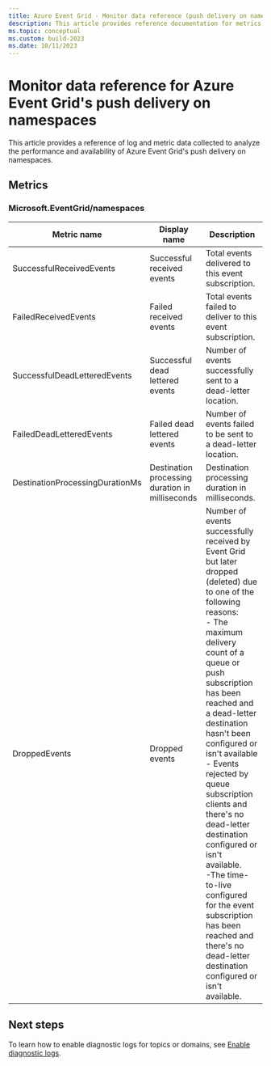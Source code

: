 ```yaml
---
title: Azure Event Grid - Monitor data reference (push delivery on namespaces)
description: This article provides reference documentation for metrics and diagnostic logs for Azure Event Grid's push delivery on namespaces. 
ms.topic: conceptual
ms.custom: build-2023
ms.date: 10/11/2023
---
```


# Monitor data reference for Azure Event Grid's push delivery on namespaces

This article provides a reference of log and metric data collected to analyze the performance and availability of Azure Event Grid's push delivery on namespaces.



## Metrics

### Microsoft.EventGrid/namespaces

| Metric name | Display name | Description |
| ----------- | ------------ | ----------- |
| SuccessfulReceivedEvents | Successful received events | Total events delivered to this event subscription. |
| FailedReceivedEvents | Failed received events | Total events failed to deliver to this event subscription. |
| SuccessfulDeadLetteredEvents | Successful dead lettered events | Number of events successfully sent to a dead-letter location. |
| FailedDeadLetteredEvents | Failed dead lettered events | Number of events failed to be sent to a dead-letter location. |
| DestinationProcessingDurationMs | Destination processing duration in milliseconds | Destination processing duration in milliseconds. |
| DroppedEvents | Dropped events | Number of events successfully received by Event Grid but later dropped (deleted) due to one of the following reasons: <br>- The maximum delivery count of a queue or push subscription has been reached and a dead-letter destination hasn't been configured or isn't available<br> - Events rejected by queue subscription clients and there's no dead-letter destination configured or isn't available. <br> -The time-to-live configured for the event subscription has been reached and there's no dead-letter destination configured or isn't available. |

## Next steps

To learn how to enable diagnostic logs for topics or domains, see [Enable diagnostic logs](enable-diagnostic-logs-topic.md).
